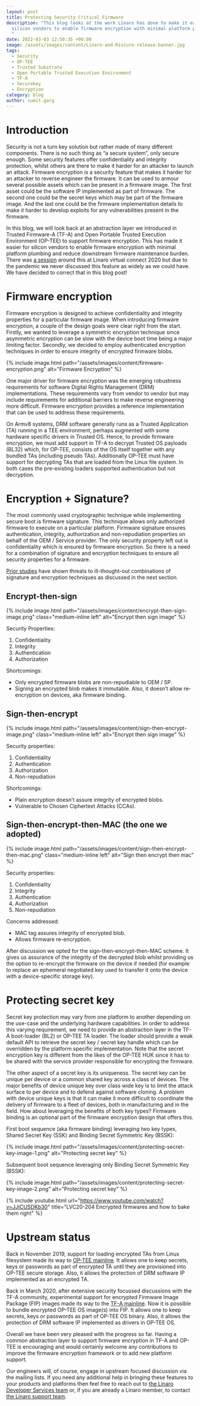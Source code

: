 ```yaml
---
layout: post
title: Protecting Security Critical Firmware
description: "This blog looks at the work Linaro has done to make it easier for
  silicon vendors to enable firmware encryption with minimal platform plumbing.
  "
date: 2022-03-03 12:50:35 +00:00
image: /assets/images/content/Linaro-and-Riscure-release-banner.jpg
tags:
  - Security
  - OP-TEE
  - Trusted Substrate
  - Open Portable Trusted Execution Environment
  - TF-A
  - Securekey
  - Encryption
category: blog
author: sumit.garg
---
```

# Introduction

Security is not a turn key solution but rather made of many different components. There is no such thing as “a secure system”, only secure enough. Some security features offer confidentiality and integrity protection, whilst others are there to make it harder for an attacker to launch an attack. Firmware encryption is a security feature that makes it harder for an attacker to reverse engineer the firmware. It can be used to armour several possible assets which can be present in a firmware image. The first asset could be the software IP implemented as part of firmware. The second one could be the secret keys which may be part of the firmware image. And the last one could be the firmware implementation details to make it harder to develop exploits for any vulnerabilities present in the firmware.

In this blog, we will look back at an abstraction layer we introduced in Trusted Firmware-A (TF-A) and Open Portable Trusted Execution Environment (OP-TEE) to support firmware encryption. This has made it easier for silicon vendors to enable firmware encryption with minimal platform plumbing and reduce downstream firmware maintenance burden. There was [a session](https://www.youtube.com/watch?v=JJjCUSDKb30) around this at Linaro virtual connect 2020 but due to the pandemic we never discussed this feature as widely as we could have. We have decided to correct that in this blog post!

# Firmware encryption

Firmware encryption is designed to achieve confidentiality and integrity properties for a particular firmware image. When introducing firmware encryption, a couple of the design goals were clear right from the start. Firstly, we wanted to leverage a symmetric encryption technique since asymmetric encryption can be slow with the device boot time being a major limiting factor. Secondly, we decided to employ authenticated encryption techniques in order to ensure integrity of encrypted firmware blobs.

{% include image.html path="/assets/images/content/firmware-encryption.png" alt="Firmware Encryption" %}

One major driver for firmware encryption was the emerging robustness requirements for software Digital Rights Management (DRM) implementations. These requirements vary from vendor to vendor but may include requirements for additional barriers to make reverse engineering more difficult. Firmware encryption provides a reference implementation that can be used to address these requirements.

On Armv8 systems, DRM software generally runs as a Trusted Application (TA) running in a TEE environment, perhaps augmented with some hardware specific drivers in Trusted OS. Hence, to provide firmware encryption, we must add support in TF-A to decrypt Trusted OS payloads (BL32) which, for OP-TEE, consists of the OS itself together with any bundled TAs (including pseudo TAs). Additionally OP-TEE must have support for decrypting TAs that are loaded from the Linux file system. In both cases the pre-existing loaders supported authentication but not decryption.

# Encryption + Signature?

The most commonly used cryptographic technique while implementing secure boot is firmware signature. This technique allows only authorized firmware to execute on a particular platform. Firmware signature ensures authentication, integrity, authorization and non-repudiation properties on behalf of the OEM / Service provider. The only security property left out is confidentiality which is ensured by firmware encryption. So there is a need for a combination of signature and encryption techniques to ensure all security properties for a firmware.

[Prior studies](https://theworld.com/~dtd/sign_encrypt/sign_encrypt7.html) have shown threats to ill-thought-out combinations of signature and encryption techniques as discussed in the next section.

## Encrypt-then-sign

{% include image.html path="/assets/images/content/encrypt-then-sign-image.png" class="medium-inline left" alt="Encrypt then sign image" %}

Security Properties:

1. Confidentiality 
2. Integrity
3. Authentication
4. Authorization

Shortcomings:

* Only encrypted firmware blobs are non-repudiable to OEM / SP.
* Signing an encrypted blob makes it immutable. Also, it doesn’t allow re-encryption on devices, aka firmware binding.

## Sign-then-encrypt

{% include image.html path="/assets/images/content/sign-then-encrypt-image.png" class="medium-inline left" alt="Encrypt then sign image" %}

Security properties:

1. Confidentiality
2. Authentication
3. Authorization
4. Non-repudiation

Shortcomings:

* Plain encryption doesn’t assure integrity of encrypted blobs.
* Vulnerable to Chosen Ciphertext Attacks (CCAs).

## Sign-then-encrypt-then-MAC (the one we adopted)

{% include image.html path="/assets/images/content/sign-then-encrypt-then-mac.png" class="medium-inline left" alt="Sign then encrypt then mac" %}

Security properties:

1. Confidentiality
2. Integrity
3. Authentication
4. Authorization
5. Non-repudiation

Concerns addressed:

* MAC tag assures integrity of encrypted blob.
* Allows firmware re-encryption.

After discussion we opted for the sign-then-encrypt-then-MAC scheme. It gives us assurance of the integrity of the decrypted blob whilst providing us the option to re-encrypt the firmware on the device if needed (for example to replace an ephemeral negotiated key used to transfer it onto the device with a device-specific storage key).

# Protecting secret key

Secret key protection may vary from one platform to another depending on the use-case and the underlying hardware capabilities. In order to address this varying requirement, we need to provide an abstraction layer in the TF-A boot-loader (BL2) or OP-TEE TA loader. The loader should provide a weak default API to retrieve the secret key / secret key handle which can be overridden by the platform specific implementation. Note that the secret encryption key is different from the likes of the OP-TEE HUK since it has to be shared with the service provider responsible for encrypting the firmware.

The other aspect of a secret key is its uniqueness. The secret key can be unique per device or a common shared key across a class of devices. The major benefits of device unique key over class wide key is to limit the attack surface to per device and to defend against software cloning. A problem with device unique keys is that it can make it more difficult to coordinate the delivery of firmware to a fleet of devices, both in manufacturing and in the field. How about leveraging the benefits of both key types? Firmware binding is an optional part of the firmware encryption design that offers this.

First boot sequence (aka firmware binding) leveraging two key types, Shared Secret Key (SSK) and Binding Secret Symmetric Key (BSSK):

{% include image.html path="/assets/images/content/protecting-secret-key-image-1.png" alt="Protecting secret key" %}

Subsequent boot sequence leveraging only Binding Secret Symmetric Key (BSSK):

{% include image.html path="/assets/images/content/protecting-secret-key-image-2.png" alt="Protecting secret key" %}

{% include youtube.html url="https://www.youtube.com/watch?v=JJjCUSDKb30" title="LVC20-204 Encrypted firmwares and how to bake them right" %}

# Upstream status

Back in November 2019, support for loading encrypted TAs from Linux filesystem made its way to [OP-TEE mainline](https://www.google.com/url?q=https://github.com/OP-TEE/optee_os/pull/3340&sa=D&source=docs&ust=1646317138336730&usg=AOvVaw2TuaJZxFPTnH6IwNskglt6). It allows one to keep secrets, keys or passwords as part of encrypted TA until they are provisioned into OP-TEE secure storage. Also, it allows the protection of DRM software IP implemented as an encrypted TA.

Back in March 2020, after extensive security focussed discussions with the TF-A community, experimental support for encrypted Firmware Image Package (FIP) images made its way to the [TF-A mainline](https://trustedfirmware-a.readthedocs.io/en/latest/design/trusted-board-boot.html#authenticated-encryption-framework). Now it is possible to bundle encrypted OP-TEE OS image(s) into FIP. It allows one to keep secrets, keys or passwords as part of OP-TEE OS binary. Also, it allows the protection of DRM software IP implemented as drivers in OP-TEE OS.

Overall we have been very pleased with the progress so far. Having a common abstraction layer to support firmware encryption in TF-A and OP-TEE is encouraging and would certainly welcome any contributions to improve the firmware encryption framework or to add new platform support.

Our engineers will, of course, engage in upstream focused discussion via the mailing lists. If you need any additional help in bringing these features to your products and platforms then feel free to reach out to [the Linaro Developer Services team](https://www.linaro.org/services/) or, if you are already a Linaro member, to contact [the Linaro support team](https://www.linaro.org/support).